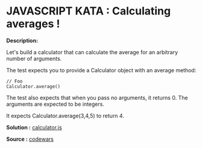 JAVASCRIPT KATA : Calculating averages !
==================================
**Description:**

Let's build a calculator that can calculate the average for an arbitrary number of arguments.

The test expects you to provide a Calculator object with an average method:
```
// Foo
Calculator.average()
```
The test also expects that when you pass no arguments, it returns 0. The arguments are expected to be integers.

It expects Calculator.average(3,4,5) to return 4.

**Solution :** [calculator.js](https://github.com/ouadie-lahdioui/calculating-averages/blob/master/calculator.js)

**Source :** [codewars](http://www.codewars.com/kata/529f32794a6db5d32a00071f)